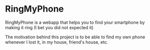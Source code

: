 # RingMyPhone

RingMyPhone is a webapp that helps you to find your smartphone by making it ring (I bet you did not expected it) 

The motivation behind this project is to be able to find my own phone whenever I lost it, in my house, friend's house, etc.
